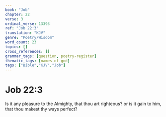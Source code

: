 ```yaml
---
book: "Job"
chapter: 22
verse: 3
ordinal_verse: 13393
ref: "Job 22:3"
translation: "KJV"
genre: "Poetry/Wisdom"
word_count: 23
topics: []
cross_references: []
grammar_tags: [question, poetry-register]
thematic_tags: [names-of-god]
tags: ["Bible","KJV","Job"]
---
```


# Job 22:3

Is it any pleasure to the Almighty, that thou art righteous? or is it gain to him, that thou makest thy ways perfect?
